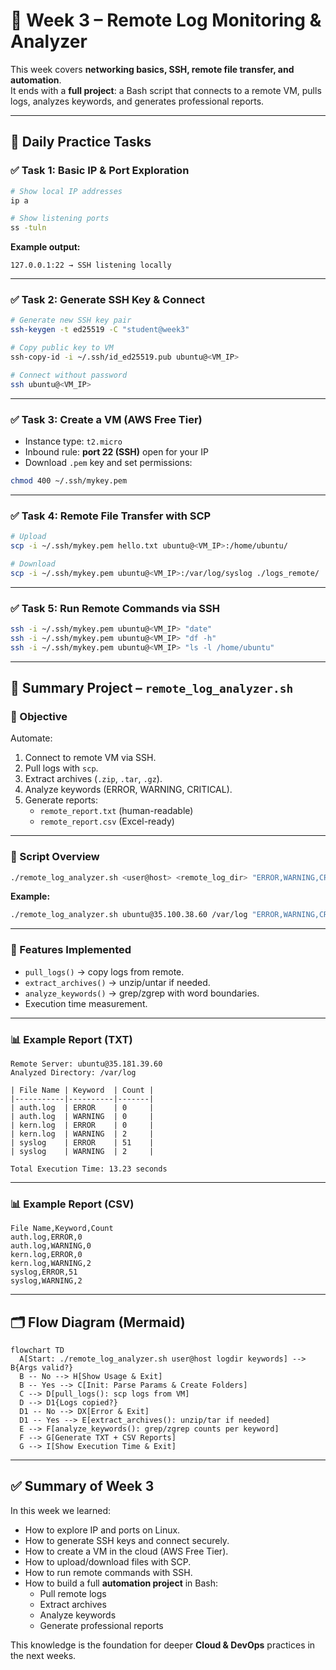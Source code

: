 # 🚀 Week 3 – Remote Log Monitoring & Analyzer

This week covers **networking basics, SSH, remote file transfer, and automation**.  
It ends with a **full project**: a Bash script that connects to a remote VM, pulls logs, analyzes keywords, and generates professional reports.

---

## 📌 Daily Practice Tasks

### ✅ Task 1: Basic IP & Port Exploration
```bash
# Show local IP addresses
ip a

# Show listening ports
ss -tuln
```
**Example output:**
```
127.0.0.1:22 → SSH listening locally
```

---

### ✅ Task 2: Generate SSH Key & Connect
```bash
# Generate new SSH key pair
ssh-keygen -t ed25519 -C "student@week3"

# Copy public key to VM
ssh-copy-id -i ~/.ssh/id_ed25519.pub ubuntu@<VM_IP>

# Connect without password
ssh ubuntu@<VM_IP>
```

---

### ✅ Task 3: Create a VM (AWS Free Tier)
- Instance type: `t2.micro`  
- Inbound rule: **port 22 (SSH)** open for your IP  
- Download `.pem` key and set permissions:
```bash
chmod 400 ~/.ssh/mykey.pem
```

---

### ✅ Task 4: Remote File Transfer with SCP
```bash
# Upload
scp -i ~/.ssh/mykey.pem hello.txt ubuntu@<VM_IP>:/home/ubuntu/

# Download
scp -i ~/.ssh/mykey.pem ubuntu@<VM_IP>:/var/log/syslog ./logs_remote/
```

---

### ✅ Task 5: Run Remote Commands via SSH
```bash
ssh -i ~/.ssh/mykey.pem ubuntu@<VM_IP> "date"
ssh -i ~/.ssh/mykey.pem ubuntu@<VM_IP> "df -h"
ssh -i ~/.ssh/mykey.pem ubuntu@<VM_IP> "ls -l /home/ubuntu"
```

---

## 📌 Summary Project – `remote_log_analyzer.sh`

### 🎯 Objective
Automate:
1. Connect to remote VM via SSH.  
2. Pull logs with `scp`.  
3. Extract archives (`.zip`, `.tar`, `.gz`).  
4. Analyze keywords (ERROR, WARNING, CRITICAL).  
5. Generate reports:
   - `remote_report.txt` (human-readable)  
   - `remote_report.csv` (Excel-ready)  

---

### 📂 Script Overview

```bash
./remote_log_analyzer.sh <user@host> <remote_log_dir> "ERROR,WARNING,CRITICAL"
```

**Example:**
```bash
./remote_log_analyzer.sh ubuntu@35.100.38.60 /var/log "ERROR,WARNING,CRITICAL"
```

---

### 🔧 Features Implemented
- `pull_logs()` → copy logs from remote.  
- `extract_archives()` → unzip/untar if needed.  
- `analyze_keywords()` → grep/zgrep with word boundaries.  
- Execution time measurement.  

---

### 📊 Example Report (TXT)

```
Remote Server: ubuntu@35.181.39.60
Analyzed Directory: /var/log

| File Name | Keyword  | Count |
|-----------|----------|-------|
| auth.log  | ERROR    | 0     |
| auth.log  | WARNING  | 0     |
| kern.log  | ERROR    | 0     |
| kern.log  | WARNING  | 2     |
| syslog    | ERROR    | 51    |
| syslog    | WARNING  | 2     |

Total Execution Time: 13.23 seconds
```

---

### 📊 Example Report (CSV)
```csv
File Name,Keyword,Count
auth.log,ERROR,0
auth.log,WARNING,0
kern.log,ERROR,0
kern.log,WARNING,2
syslog,ERROR,51
syslog,WARNING,2
```

---

## 🗂️ Flow Diagram (Mermaid)

```mermaid
flowchart TD
  A[Start: ./remote_log_analyzer.sh user@host logdir keywords] --> B{Args valid?}
  B -- No --> H[Show Usage & Exit]
  B -- Yes --> C[Init: Parse Params & Create Folders]
  C --> D[pull_logs(): scp logs from VM]
  D --> D1{Logs copied?}
  D1 -- No --> DX[Error & Exit]
  D1 -- Yes --> E[extract_archives(): unzip/tar if needed]
  E --> F[analyze_keywords(): grep/zgrep counts per keyword]
  F --> G[Generate TXT + CSV Reports]
  G --> I[Show Execution Time & Exit]
```

---

## ✅ Summary of Week 3
In this week we learned:
- How to explore IP and ports on Linux.  
- How to generate SSH keys and connect securely.  
- How to create a VM in the cloud (AWS Free Tier).  
- How to upload/download files with SCP.  
- How to run remote commands with SSH.  
- How to build a full **automation project** in Bash:
  - Pull remote logs  
  - Extract archives  
  - Analyze keywords  
  - Generate professional reports  

This knowledge is the foundation for deeper **Cloud & DevOps** practices in the next weeks.
